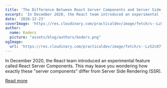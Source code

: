 ```yaml
---
title: 'The Difference Between React Server Components and Server Side Rendering (SSR)'
excerpt: 'In December 2020, the React team introduced an experimental feature called React Server Components. This may leave you wondering how exactly these "server components" differ from Server Side Rendering (SSR).'
date: '2020-12-23'
coverImage: 'https://res.cloudinary.com/practicaldev/image/fetch/s--LzS2c87f--/c_imagga_scale,f_auto,fl_progressive,h_420,q_auto,w_1000/https://dev-to-uploads.s3.amazonaws.com/i/m96iybm3t5e4vfym96bz.png'
author:
  name: Koders
  picture: "assets/blog/authors/koders.png"
ogImage:
  url: 'https://res.cloudinary.com/practicaldev/image/fetch/s--LzS2c87f--/c_imagga_scale,f_auto,fl_progressive,h_420,q_auto,w_1000/https://dev-to-uploads.s3.amazonaws.com/i/m96iybm3t5e4vfym96bz.png'
---
```


In December 2020, the React team introduced an experimental feature called React Server Components. This may leave you wondering how exactly these "server components" differ from Server Side Rendering (SSR).

[Read more](https://dev.to/nas5w/what-is-the-difference-between-server-side-rendering-ssr-and-react-server-components-5339)
